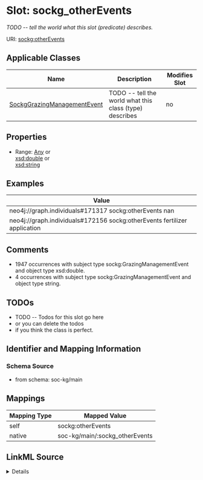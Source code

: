 

# Slot: sockg_otherEvents


_TODO -- tell the world what this slot (predicate) describes._





URI: [sockg:otherEvents](http://www.semanticweb.org/sockg/ontologies/2024/0/soil-carbon-ontology/otherEvents)



<!-- no inheritance hierarchy -->





## Applicable Classes

| Name | Description | Modifies Slot |
| --- | --- | --- |
| [SockgGrazingManagementEvent](../classes/SockgGrazingManagementEvent.md) | TODO -- tell the world what this class (type) describes |  no  |







## Properties

* Range: [Any](../classes/Any.md)&nbsp;or&nbsp;<br />[xsd:double](http://www.w3.org/2001/XMLSchema#double)&nbsp;or&nbsp;<br />[xsd:string](http://www.w3.org/2001/XMLSchema#string)






## Examples

| Value |
| --- |
| neo4j://graph.individuals#171317 sockg:otherEvents nan |
| neo4j://graph.individuals#172156 sockg:otherEvents fertilizer application |

## Comments

* 1947 occurrences with subject type sockg:GrazingManagementEvent and object type xsd:double.
* 4 occurrences with subject type sockg:GrazingManagementEvent and object type string.

## TODOs

* TODO -- Todos for this slot go here
* or you can delete the todos
* if you think the class is perfect.

## Identifier and Mapping Information







### Schema Source


* from schema: soc-kg/main




## Mappings

| Mapping Type | Mapped Value |
| ---  | ---  |
| self | sockg:otherEvents |
| native | soc-kg/main/:sockg_otherEvents |




## LinkML Source

<details>
```yaml
name: sockg_otherEvents
description: TODO -- tell the world what this slot (predicate) describes.
todos:
- TODO -- Todos for this slot go here
- or you can delete the todos
- if you think the class is perfect.
comments:
- 1947 occurrences with subject type sockg:GrazingManagementEvent and object type
  xsd:double.
- 4 occurrences with subject type sockg:GrazingManagementEvent and object type string.
examples:
- value: neo4j://graph.individuals#171317 sockg:otherEvents nan
- value: neo4j://graph.individuals#172156 sockg:otherEvents fertilizer application
from_schema: soc-kg/main
rank: 1000
slot_uri: sockg:otherEvents
alias: sockg_otherEvents
domain_of:
- sockg_GrazingManagementEvent
range: Any
any_of:
- range: double
- range: string

```
</details>